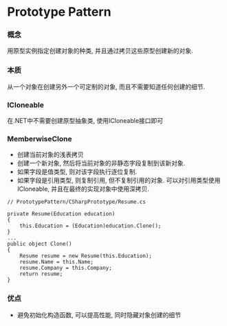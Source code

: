 # Prototype Pattern

### 概念
用原型实例指定创建对象的种类, 并且通过拷贝这些原型创建新的对象.

### 本质
从一个对象在创建另外一个可定制的对象, 而且不需要知道任何创建的细节.

### ICloneable
在.NET中不需要创建原型抽象类, 使用ICloneable接口即可

### MemberwiseClone
* 创建当前对象的浅表拷贝
* 创建一个新对象, 然后将当前对象的非静态字段复制到该新对象.
* 如果字段是值类型, 则对该字段执行逐位复制.
* 如果字段是引用类型, 则复制引用, 但不复制引用的对象. 可以对引用类型使用ICloneable, 并且在最终的实现对象中使用深拷贝.
```
// PrototypePattern/CSharpPrototype/Resume.cs

private Resume(Education education)
{
	this.Education = (Education)education.Clone();
}
...
public object Clone()
{
	Resume resume = new Resume(this.Education);
	resume.Name = this.Name;
	resume.Company = this.Company;
	return resume;
}
```

### 优点
* 避免初始化构造函数, 可以提高性能, 同时隐藏对象创建的细节